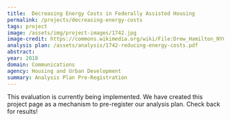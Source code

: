 ```yaml
---
title:  Decreasing Energy Costs in Federally Assisted Housing
permalink: /projects/decreasing-energy-costs
tags: project  
image: /assets/img/project-images/1742.jpg  
image-credit: https://commons.wikimedia.org/wiki/File:Drew_Hamilton_NYCHA_jeh.jpg
analysis plan: /assets/analysis/1742-reducing-energy-costs.pdf
abstract: 
year: 2018  
domain: Communications
agency: Housing and Urban Development
summary: Analysis Plan Pre-Registration
---
```

This evaluation is currently being implemented. We have created this project page as a mechanism to pre-register our analysis plan. Check back for results! 

